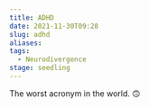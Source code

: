 ```yaml
---
title: ADHD
date: 2021-11-30T09:28
slug: adhd
aliases:
tags:
  - Neurodivergence
stage: seedling
---
```


The worst acronym in the world. 🙃
